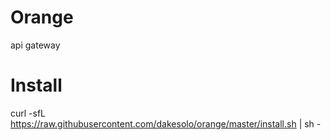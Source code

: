 # Orange
api gateway
# Install
curl -sfL https://raw.githubusercontent.com/dakesolo/orange/master/install.sh | sh -

